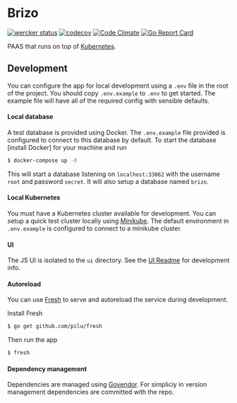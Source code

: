 # Brizo

[![wercker status](https://app.wercker.com/status/71f5e5d09990c22f394a998bef86d9af/s/master "wercker status")](https://app.wercker.com/project/byKey/71f5e5d09990c22f394a998bef86d9af)
[![codecov](https://codecov.io/gh/generationtux/brizo/branch/master/graph/badge.svg)](https://codecov.io/gh/generationtux/brizo)
[![Code Climate](https://codeclimate.com/github/generationtux/brizo/badges/gpa.svg)](https://codeclimate.com/github/generationtux/brizo)
[![Go Report Card](https://goreportcard.com/badge/github.com/generationtux/brizo)](https://goreportcard.com/report/github.com/generationtux/brizo)

PAAS that runs on top of [Kubernetes](http://kubernetes.io/).

## Development

You can configure the app for local development using a `.env` file in the root of the project. You should copy `.env.example` to `.env` to get started.
The example file will have all of the required config with sensible defaults.

#### Local database

A test database is provided using Docker. The `.env.example` file provided is configured to connect to this database by default. To start the database [install Docker] for 
your machine and run
```sh
$ docker-compose up -d
```

This will start a database listening on `localhost:33062` with the username `root` and password `secret`. It will also setup a database named `brizo`.

#### Local Kubernetes

You must have a Kubernetes cluster available for development. You can setup a quick test cluster locally using [Minikube](https://github.com/kubernetes/minikube). The default
environment in `.env.example` is configured to connect to a minikube cluster.

#### UI

The JS UI is isolated to the `ui` directory. See the [UI Readme](https://github.com/generationtux/brizo/tree/master/ui) for development info.

#### Autoreload

You can use [Fresh](https://github.com/pilu/fresh) to serve and autoreload the service during development.

Install Fresh
```sh
$ go get github.com/pilu/fresh
```

Then run the app
```sh
$ fresh
```

#### Dependency management

Dependencies are managed using [Govendor](https://github.com/kardianos/govendor). For simpliciy in version management
dependencies are committed with the repo.
